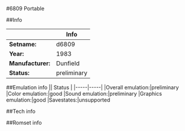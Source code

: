 #6809 Portable

##Info

||Info|
|-----|-----|
|**Setname:**|d6809
|**Year:**|1983
|**Manufacturer:**|Dunfield
|**Status:**|preliminary

##Emulation info
|| Status |
|-----|-----|
|Overall emulation:|preliminary
|Color emulation:|good
|Sound emulation:|preliminary
|Graphics emulation:|good
|Savestates:|unsupported

##Tech info

##Romset info

<!--- START OF EDITED COMMENT DO NOT TOUCH TEXT ABOVE-->
